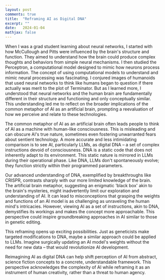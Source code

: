 ```yaml
---
layout: post
comments: true
title:  "Reframing AI as Digital DNA"
excerpt: ""
date:   2024-01-04
mathjax: false
---
```


When I was a grad student learning about neural networks, I started with how McCullough and Pitts were influenced by the brain's structure and function. They aimed to understand how the brain could produce complex thoughts and behaviors from simple neural mechanisms. I then studied the Perceptron, a computational model designed to mimic how neurons process information. The concept of using computational models to understand and mimic neural processing was fascinating. I conjured images of humanoids that used neural networks to think like humans began to question if there actually was merit to the plot of Terminator. But as I learned more, I understood that neural networks and the human brain are fundamentally different in their structure and functioning and only conceptually similar. This understanding led me to reflect on the broader implications of the common metaphor of AI as an artificial brain, prompting a reevaluation of how we perceive and relate to these technologies.

The common metaphor of AI as an artificial brain often leads people to think of AI as a machine with human-like consciousness. This is misleading and can obscure AI's true nature, sometimes even fostering unwarranted fears about sentient technology. A more accurate and less intimidating comparison is to see AI, particularly LLMs, as digital DNA – a set of complex instructions devoid of consciousness. DNA is a static code that does not inherently adapt to its environment. This static nature is mirrored in LLMs during their operational phase. Like DNA, LLMs don't spontaneously evolve; they function strictly within their programmed parameters.

Our advanced understanding of DNA, exemplified by breakthroughs like CRISPR, contrasts sharply with our more limited knowledge of the brain. The artificial brain metaphor, suggesting an enigmatic 'black box' akin to the brain's mysteries, might inadvertently limit our exploration and understanding of AI. It can lead to misconceptions that grasping the weights and functions of an AI model is as challenging as unraveling the human mind's intricacies. However, viewing AI as a set of instructions, akin to DNA, demystifies its workings and makes the concept more approachable. This perspective could inspire groundbreaking approaches in AI similar to those in genetic editing.

This reframing opens up exciting possibilities. Just as geneticists make targeted modifications to DNA, maybe a similar approach could be applied to LLMs. Imagine surgically updating an AI model's weights without the need for new data – that would revolutionize AI development.

Reimagining AI as digital DNA can help shift perception of AI from abstract, science fiction concepts to a concrete, understandable framework. This perspective acknowledges the complexity of AI while reframing it as an instrument of human creativity, rather than a threat to human agency.